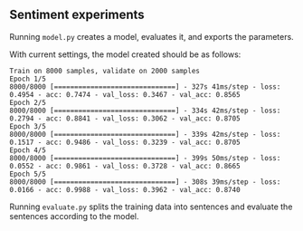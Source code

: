 
## Sentiment experiments

Running `model.py` creates a model, evaluates it, and exports the parameters.

With current settings, the model created should be as follows:

    Train on 8000 samples, validate on 2000 samples
    Epoch 1/5
    8000/8000 [==============================] - 327s 41ms/step - loss: 0.4954 - acc: 0.7474 - val_loss: 0.3467 - val_acc: 0.8565
    Epoch 2/5
    8000/8000 [==============================] - 334s 42ms/step - loss: 0.2794 - acc: 0.8841 - val_loss: 0.3062 - val_acc: 0.8705
    Epoch 3/5
    8000/8000 [==============================] - 339s 42ms/step - loss: 0.1517 - acc: 0.9486 - val_loss: 0.3239 - val_acc: 0.8705
    Epoch 4/5
    8000/8000 [==============================] - 399s 50ms/step - loss: 0.0552 - acc: 0.9861 - val_loss: 0.3728 - val_acc: 0.8665
    Epoch 5/5
    8000/8000 [==============================] - 308s 39ms/step - loss: 0.0166 - acc: 0.9988 - val_loss: 0.3962 - val_acc: 0.8740


Running `evaluate.py` splits the training data into sentences and evaluate the sentences according to the model.